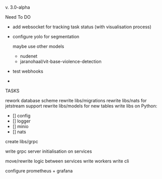 v. 3.0-alpha

Need To DO

- add websocket for tracking task status (with visualisation process)
- configure yolo for segmentation

  maybe use other models

  - nudenet
  - jaranohaal/vit-base-violence-detection

- test webhooks
-

<!-- what is already done

Auth

- registration
- authentification
- authorization

Task-Agregator

- creating task
- checking status
- adding webhooks

Moderation

Result-Agregator

- agregating results
- sending results

Admin Analytics (Grafana)

- requests in a day, a week
- number of negative content
- top users with negative content -->

TASKS

rework database scheme
rewrite libs/migrations
rewrite libs/nats for jetstream support
rewrite libs/models for new tables
write libs on Python:

- [] config
- [] logger
- [] minio
- [] nats

create libs/grpc

<!-- -->write grpc server initialisation on services

move/rewrite logic between services
write workers
write cli

configure prometheus + grafana
